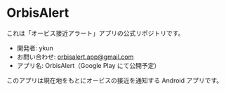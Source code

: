 # OrbisAlert

これは「オービス接近アラート」アプリの公式リポジトリです。

- 開発者: ykun
- お問い合わせ: orbisalert.app@gmail.com
- アプリ名: OrbisAlert（Google Play にて公開予定）

このアプリは現在地をもとにオービスの接近を通知する Android アプリです。